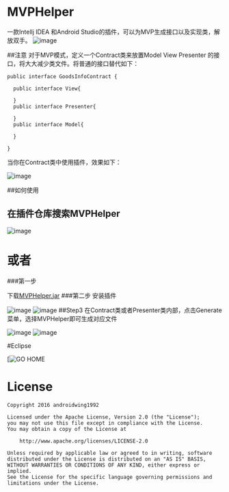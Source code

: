 # MVPHelper
一款Intellj IDEA 和Android Studio的插件，可以为MVP生成接口以及实现类，解放双手。
![image](https://github.com/githubwing/MVPHelper/raw/master/img/mvp_presenter.gif)

##注意
对于MVP模式，定义一个Contract类来放置Model View Presenter 的接口，将大大减少类文件。将普通的接口替代如下：
```
public interface GoodsInfoContract {
    
  public interface View{

  }
  public interface Presenter{

  }
  public interface Model{

  }

}
```
当你在Contract类中使用插件，效果如下：

![image](https://github.com/githubwing/MVPHelper/raw/master/img/mvp_contract.gif)

##如何使用
## 在插件仓库搜索MVPHelper

![image](https://github.com/githubwing/MVPHelper/raw/master/img/repositories.png)





# 或者



###第一步

下载[MVPHelper.jar](https://github.com/githubwing/MVPHelper/raw/master/MVPHelper.jar)
###第二步
安装插件

![image](https://github.com/githubwing/MVPHelper/raw/master/img/step-1.png)
![image](https://github.com/githubwing/MVPHelper/raw/master/img/step0.png)
##Step3
在Contract类或者Presenter类内部，点击Generate菜单，选择MVPHelper即可生成对应文件

![image](https://github.com/githubwing/MVPHelper/raw/master/img/step1.png)
![image](https://github.com/githubwing/MVPHelper/raw/master/img/step2.png)

#Eclipse

[![GO HOME](http://ww4.sinaimg.cn/large/5e9a81dbgw1eu90m08v86j20dw09a3yu.jpg)
# License

    Copyright 2016 androidwing1992

    Licensed under the Apache License, Version 2.0 (the "License");
    you may not use this file except in compliance with the License.
    You may obtain a copy of the License at
    
        http://www.apache.org/licenses/LICENSE-2.0
    
    Unless required by applicable law or agreed to in writing, software
    distributed under the License is distributed on an "AS IS" BASIS,
    WITHOUT WARRANTIES OR CONDITIONS OF ANY KIND, either express or implied.
    See the License for the specific language governing permissions and
    limitations under the License.

